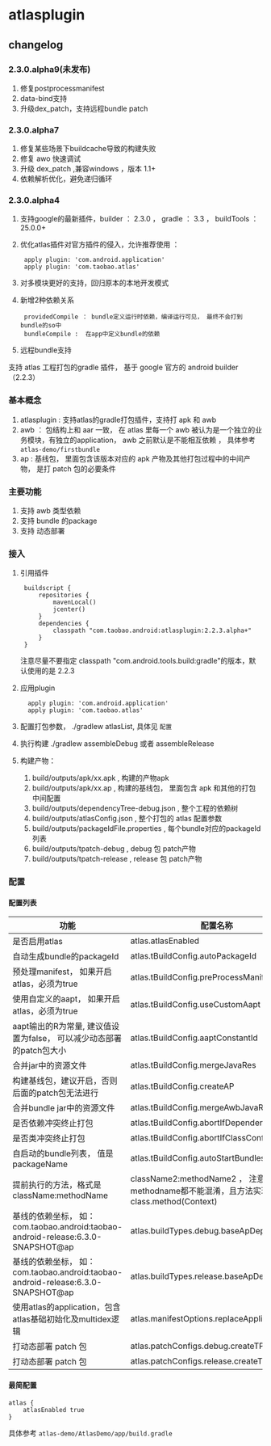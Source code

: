# atlasplugin

## changelog

### 2.3.0.alpha9(未发布)

1. 修复postprocessmanifest
2. data-bind支持
3. 升级dex_patch，支持远程bundle patch

### 2.3.0.alpha7
1. 修复某些场景下buildcache导致的构建失败
2. 修复 awo 快速调试
3. 升级 dex_patch ,兼容windows ，版本 1.1+
4. 依赖解析优化，避免递归循环

### 2.3.0.alpha4
1. 支持google的最新插件，builder ： 2.3.0 ， gradle ： 3.3  ， buildTools ：25.0.0+
2. 优化atlas插件对官方插件的侵入，允许推荐使用 ：

        apply plugin: 'com.android.application'
        apply plugin: 'com.taobao.atlas'       
3. 对多模块更好的支持，回归原本的本地开发模式
4. 新增2种依赖关系

        providedCompile ： bundle定义运行时依赖，编译运行可见， 最终不会打到bundle的so中
        bundleCompile :  在app中定义bundle的依赖
5. 远程bundle支持

支持 atlas 工程打包的gradle 插件， 基于 google 官方的 android builder （2.2.3）

### 基本概念

1. atlasplugin : 支持atlas的gradle打包插件，支持打 apk 和 awb
2. awb ： 包结构上和 aar 一致， 在 atlas 里每一个 awb 被认为是一个独立的业务模块，有独立的application， awb 之前默认是不能相互依赖 ， 具体参考  `atlas-demo/firstbundle`
3. ap : 基线包， 里面包含该版本对应的 apk 产物及其他打包过程中的中间产物， 是打 patch 包的必要条件

### 主要功能

1. 支持 awb 类型依赖
2. 支持 bundle 的package
3. 支持 动态部署


### 接入

1. 引用插件

		buildscript {
		    repositories {
		        mavenLocal()
		        jcenter()
		    }
		    dependencies {
		        classpath "com.taobao.android:atlasplugin:2.2.3.alpha+"
		    }
		}

	注意尽量不要指定 classpath "com.android.tools.build:gradle"的版本，默认使用的是 2.2.3

2. 应用plugin

		 apply plugin: 'com.android.application'
         apply plugin: 'com.taobao.atlas'

3. 配置打包参数， ./gradlew atlasList,  具体见 `配置`

4. 执行构建 ./gradlew assembleDebug 或者 assembleRelease

5. 构建产物：

	1. build/outputs/apk/xx.apk , 构建的产物apk   
	2. build/outputs/apk/xx.ap , 构建的基线包， 里面包含 apk 和其他的打包中间配置
	3. build/outputs/dependencyTree-debug.json , 整个工程的依赖树
	4. build/outputs/atlasConfig.json , 整个打包的 atlas 配置参数
	5. build/outputs/packageIdFile.properties , 每个bundle对应的packageId 列表
	6. build/outputs/tpatch-debug , debug 包 patch产物
	7. build/outputs/tpatch-release , release 包 patch产物


### 配置

#### 配置列表

 功能  | 配置名称 |  类型 | 值
 ------------- | ------------- | ------------- | -------------
是否启用atlas  | atlas.atlasEnabled | boolean  | true
自动生成bundle的packageId  | atlas.tBuildConfig.autoPackageId | boolean  | true
预处理manifest， 如果开启atlas，必须为true  | atlas.tBuildConfig.preProcessManifest | Boolean  | true
使用自定义的aapt， 如果开启atlas，必须为true  | atlas.tBuildConfig.useCustomAapt | Boolean  | true
aapt输出的R为常量, 建议值设置为false， 可以减少动态部署的patch包大小  | atlas.tBuildConfig.aaptConstantId | Boolean  | true
合并jar中的资源文件  | atlas.tBuildConfig.mergeJavaRes | Boolean  | false
构建基线包，建议开启，否则后面的patch包无法进行  | atlas.tBuildConfig.createAP | Boolean  | true
合并bundle jar中的资源文件  | atlas.tBuildConfig.mergeAwbJavaRes | Boolean  | false
是否依赖冲突终止打包  | atlas.tBuildConfig.abortIfDependencyConflict | boolean  | false
是否类冲突终止打包  | atlas.tBuildConfig.abortIfClassConflict | boolean  | false
自启动的bundle列表， 值是 packageName  | atlas.tBuildConfig.autoStartBundles | List  | [com.taobao.firstbundle]
提前执行的方法，格式是 className:methodName|className2:methodName2 ， 注意class和methodname都不能混淆，且方法实现是 class.method(Context)  | atlas.tBuildConfig.preLaunch | String  |
 基线的依赖坐标， 如： com.taobao.android:taobao-android-release:6.3.0-SNAPSHOT@ap   | atlas.buildTypes.debug.baseApDependency | String  | null
 基线的依赖坐标， 如： com.taobao.android:taobao-android-release:6.3.0-SNAPSHOT@ap   | atlas.buildTypes.release.baseApDependency | String  | null
使用atlas的application，包含 atlas基础初始化及multidex逻辑  | atlas.manifestOptions.replaceApplication | boolean  | true
 打动态部署 patch 包   | atlas.patchConfigs.debug.createTPatch | boolean  | true
 打动态部署 patch 包   | atlas.patchConfigs.release.createTPatch | boolean  | false


####  最简配置

    atlas {
        atlasEnabled true
    }




具体参考 `atlas-demo/AtlasDemo/app/build.gradle`
